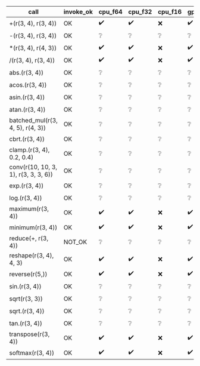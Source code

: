 | call | invoke_ok | cpu_f64 | cpu_f32 | cpu_f16 | gpu_f64 | gpu_f32 | gpu_f16 | docs_ok |
| --- | --- | --- | --- | --- | --- | --- | --- | --- |
| +(r(3, 4), r(3, 4)) | OK | :heavy_check_mark: | :heavy_check_mark: | :x: | :heavy_check_mark: | :heavy_check_mark: | :x: | :heavy_check_mark: |
| -(r(3, 4), r(3, 4)) | OK | :grey_question: | :grey_question: | :grey_question: | :grey_question: | :grey_question: | :grey_question: | :heavy_check_mark: |
| *(r(3, 4), r(4, 3)) | OK | :heavy_check_mark: | :heavy_check_mark: | :x: | :heavy_check_mark: | :heavy_check_mark: | :x: | :heavy_check_mark: |
| /(r(3, 4), r(3, 4)) | OK | :heavy_check_mark: | :heavy_check_mark: | :x: | :heavy_check_mark: | :heavy_check_mark: | :x: | :heavy_check_mark: |
| abs.(r(3, 4)) | OK | :grey_question: | :grey_question: | :grey_question: | :grey_question: | :grey_question: | :grey_question: | :heavy_check_mark: |
| acos.(r(3, 4)) | OK | :grey_question: | :grey_question: | :grey_question: | :grey_question: | :grey_question: | :grey_question: | :heavy_check_mark: |
| asin.(r(3, 4)) | OK | :grey_question: | :grey_question: | :grey_question: | :grey_question: | :grey_question: | :grey_question: | :heavy_check_mark: |
| atan.(r(3, 4)) | OK | :grey_question: | :grey_question: | :grey_question: | :grey_question: | :grey_question: | :grey_question: | :heavy_check_mark: |
| batched_mul(r(3, 4, 5), r(4, 3)) | OK | :grey_question: | :grey_question: | :grey_question: | :grey_question: | :grey_question: | :grey_question: | :heavy_check_mark: |
| cbrt.(r(3, 4)) | OK | :grey_question: | :grey_question: | :grey_question: | :grey_question: | :grey_question: | :grey_question: | :heavy_check_mark: |
| clamp.(r(3, 4), 0.2, 0.4) | OK | :grey_question: | :grey_question: | :grey_question: | :grey_question: | :grey_question: | :grey_question: | :heavy_check_mark: |
| conv(r(10, 10, 3, 1), r(3, 3, 3, 6)) | OK | :grey_question: | :grey_question: | :grey_question: | :grey_question: | :grey_question: | :grey_question: | :heavy_check_mark: |
| exp.(r(3, 4)) | OK | :grey_question: | :grey_question: | :grey_question: | :grey_question: | :grey_question: | :grey_question: | :heavy_check_mark: |
| log.(r(3, 4)) | OK | :grey_question: | :grey_question: | :grey_question: | :grey_question: | :grey_question: | :grey_question: | :heavy_check_mark: |
| maximum(r(3, 4)) | OK | :heavy_check_mark: | :heavy_check_mark: | :x: | :heavy_check_mark: | :heavy_check_mark: | :x: | :heavy_check_mark: |
| minimum(r(3, 4)) | OK | :heavy_check_mark: | :heavy_check_mark: | :x: | :heavy_check_mark: | :heavy_check_mark: | :x: | :heavy_check_mark: |
| reduce(+, r(3, 4)) | NOT_OK | :grey_question: | :grey_question: | :grey_question: | :grey_question: | :grey_question: | :grey_question: | :heavy_check_mark: |
| reshape(r(3, 4), 4, 3) | OK | :heavy_check_mark: | :heavy_check_mark: | :x: | :heavy_check_mark: | :heavy_check_mark: | :x: | :heavy_check_mark: |
| reverse(r(5,)) | OK | :heavy_check_mark: | :heavy_check_mark: | :x: | :heavy_check_mark: | :heavy_check_mark: | :x: | :heavy_check_mark: |
| sin.(r(3, 4)) | OK | :grey_question: | :grey_question: | :grey_question: | :grey_question: | :grey_question: | :grey_question: | :heavy_check_mark: |
| sqrt(r(3, 3)) | OK | :grey_question: | :grey_question: | :grey_question: | :grey_question: | :grey_question: | :grey_question: | :heavy_check_mark: |
| sqrt.(r(3, 4)) | OK | :grey_question: | :grey_question: | :grey_question: | :grey_question: | :grey_question: | :grey_question: | :heavy_check_mark: |
| tan.(r(3, 4)) | OK | :grey_question: | :grey_question: | :grey_question: | :grey_question: | :grey_question: | :grey_question: | :heavy_check_mark: |
| transpose(r(3, 4)) | OK | :heavy_check_mark: | :heavy_check_mark: | :x: | :heavy_check_mark: | :heavy_check_mark: | :x: | :heavy_check_mark: |
| softmax(r(3, 4)) | OK | :heavy_check_mark: | :heavy_check_mark: | :x: | :heavy_check_mark: | :heavy_check_mark: | :x: | :heavy_check_mark: |
